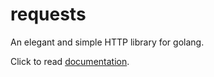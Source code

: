# requests

An elegant and simple HTTP library for golang.

Click to read [documentation](https://pkg.go.dev/github.com/Wenchy/requests@master).
